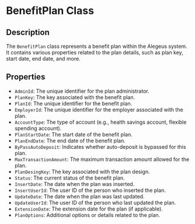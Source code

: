 # BenefitPlan Class

## Description
The `BenefitPlan` class represents a benefit plan within the Alegeus system. It contains various properties related to the plan details, such as plan key, start date, end date, and more.

## Properties
- `AdminId`: The unique identifier for the plan administrator.
- `PlanKey`: The key associated with the benefit plan.
- `PlanId`: The unique identifier for the benefit plan.
- `EmployerId`: The unique identifier for the employer associated with the plan.
- `AccountType`: The type of account (e.g., health savings account, flexible spending account).
- `PlanStartDate`: The start date of the benefit plan.
- `PlanEndDate`: The end date of the benefit plan.
- `ByPassAutoDeposit`: Indicates whether auto-deposit is bypassed for this plan.
- `MaxTransactionAmount`: The maximum transaction amount allowed for the plan.
- `PlanDesingKey`: The key associated with the plan design.
- `Status`: The current status of the benefit plan.
- `InsertDate`: The date when the plan was inserted.
- `InsertUserId`: The user ID of the person who inserted the plan.
- `UpdateDate`: The date when the plan was last updated.
- `UpdateUserId`: The user ID of the person who last updated the plan.
- `ExtensionDate`: The extension date for the plan (if applicable).
- `PlanOptions`: Additional options or details related to the plan.

